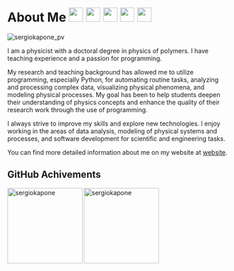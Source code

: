 # About Me <span align="right"><img width="32px" src="https://cdn.jsdelivr.net/gh/devicons/devicon/icons/python/python-original.svg"/> <img width="32px" src="https://cdn.jsdelivr.net/gh/devicons/devicon/icons/javascript/javascript-original.svg"/> <img width="32px" src="https://cdn.jsdelivr.net/gh/devicons/devicon/icons/react/react-original.svg"/> <img width="32px" src="https://cdn.jsdelivr.net/gh/devicons/devicon/icons/vscode/vscode-original.svg"/> <imgw idth="32px" src="https://cdn.jsdelivr.net/gh/devicons/devicon/icons/html5/html5-original.svg"/> <img width="32px" src="https://cdn.jsdelivr.net/gh/devicons/devicon/icons/css3/css3-original.svg"/></span>

<p align="left"> <img src="https://komarev.com/ghpvc/?username=sergiokapone&label=Profile%20views&color=0e75b6&style=plastic" alt="sergiokapone_pv" /> </p>

I am a physicist with a doctoral degree in physics of polymers. I have teaching experience and a passion for programming. 

My research and teaching background has allowed me to utilize programming, especially Python, for automating routine tasks, analyzing and processing complex data, visualizing physical phenomena, and modeling physical processes. 
My goal has been to help students deepen their understanding of physics concepts and enhance the quality of their research work through the use of programming.

I always strive to improve my skills and explore new technologies. 
I enjoy working in the areas of data analysis, modeling of physical systems and processes, and software development for scientific and engineering tasks.

You can find more detailed information about me on my website at [website](https://sergiokapone.github.io/).

## GitHub Achivements

<p><img align="left" src="https://github-readme-stats.vercel.app/api/top-langs?username=sergiokapone&show_icons=true&theme=radical&locale=en&hide_progress=true" alt="sergiokapone"height="170" /></p>
<p><img align="center" src="https://github-readme-stats.vercel.app/api?username=sergiokapone&show_icons=true&theme=radical" alt="sergiokapone" height="170"/></p>

